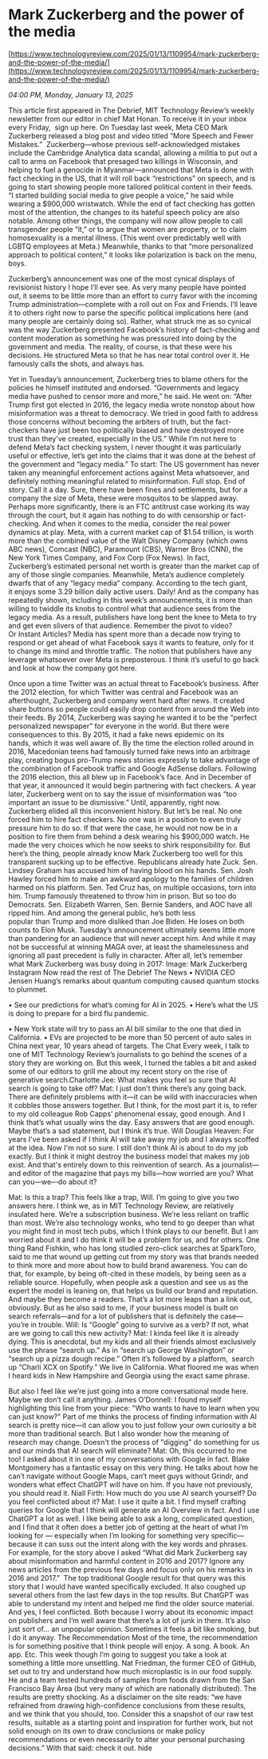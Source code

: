 # Mark Zuckerberg and the power of the media

[https://www.technologyreview.com/2025/01/13/1109954/mark-zuckerberg-and-the-power-of-the-media/](https://www.technologyreview.com/2025/01/13/1109954/mark-zuckerberg-and-the-power-of-the-media/)

*04:00 PM, Monday, January 13, 2025*

This article first appeared in The Debrief, MIT Technology Review’s weekly newsletter from our editor in chief Mat Honan. To receive it in your inbox every Friday,  sign up here. On Tuesday last week, Meta CEO Mark Zuckerberg released a blog post and video titled “More Speech and Fewer Mistakes.”  Zuckerberg—whose previous self-acknowledged mistakes include the Cambridge Analytica data scandal, allowing a militia to put out a call to arms on Facebook that presaged two killings in Wisconsin, and helping to fuel a genocide in Myanmar—announced that Meta is done with fact checking in the US, that it will roll back “restrictions” on speech, and is going to start showing people more tailored political content in their feeds.    “I started building social media to give people a voice,” he said while wearing a $900,000 wristwatch. While the end of fact checking has gotten most of the attention, the changes to its hateful speech policy are also notable. Among other things, the company will now allow people to call transgender people “it,” or to argue that women are property, or to claim homosexuality is a mental illness. (This went over predictably well with LGBTQ employees at Meta.) Meanwhile, thanks to that “more personalized approach to political content,” it looks like polarization is back on the menu, boys.

Zuckerberg’s announcement was one of the most cynical displays of revisionist history I hope I’ll ever see. As very many people have pointed out, it seems to be little more than an effort to curry favor with the incoming Trump administration—complete with a roll out on Fox and Friends. I’ll leave it to others right now to parse the specific political implications here (and many people are certainly doing so). Rather, what struck me as so cynical was the way Zuckerberg presented Facebook’s history of fact-checking and content moderation as something he was pressured into doing by the government and media. The reality, of course, is that these were his decisions. He structured Meta so that he has near total control over it. He famously calls the shots, and always has.

Yet in Tuesday’s announcement, Zuckerberg tries to blame others for the policies he himself instituted and endorsed. “Governments and legacy media have pushed to censor more and more,” he said. He went on: “After Trump first got elected in 2016, the legacy media wrote nonstop about how misinformation was a threat to democracy. We tried in good faith to address those concerns without becoming the arbiters of truth, but the fact-checkers have just been too politically biased and have destroyed more trust than they've created, especially in the US.” While I’m not here to defend Meta’s fact checking system, I never thought it was particularly useful or effective, let’s get into the claims that it was done at the behest of the government and “legacy media.” To start: The US government has never taken any meaningful enforcement actions against Meta whatsoever, and definitely nothing meaningful related to misinformation. Full stop. End of story. Call it a day. Sure, there have been fines and settlements, but for a company the size of Meta, these were mosquitos to be slapped away. Perhaps more significantly, there is an FTC antitrust case working its way through the court, but it again has nothing to do with censorship or fact-checking.  And when it comes to the media, consider the real power dynamics at play. Meta, with a current market cap of $1.54 trillion, is worth more than the combined value of the Walt Disney Company (which owns ABC news), Comcast (NBC), Paramount (CBS), Warner Bros (CNN), the New York Times Company, and Fox Corp (Fox News). In fact, Zuckerberg’s estimated personal net worth is greater than the market cap of any of those single companies. Meanwhile, Meta’s audience completely dwarfs that of any “legacy media” company. According to the tech giant, it enjoys some 3.29 billion daily active users. Daily! And as the company has repeatedly shown, including in this week’s announcements, it is more than willing to twiddle its knobs to control what that audience sees from the legacy media. As a result, publishers have long bent the knee to Meta to try and get even slivers of that audience. Remember the pivot to video? Or Instant Articles? Media has spent more than a decade now trying to respond or get ahead of what Facebook says it wants to feature, only for it to change its mind and throttle traffic. The notion that publishers have any leverage whatsoever over Meta is preposterous. I think it’s useful to go back and look at how the company got here.

Once upon a time Twitter was an actual threat to Facebook’s business. After the 2012 election, for which Twitter was central and Facebook was an afterthought, Zuckerberg and company went hard after news. It created share buttons so people could easily drop content from around the Web into their feeds. By 2014, Zuckerberg was saying he wanted it to be the “perfect personalized newspaper” for everyone in the world. But there were consequences to this. By 2015, it had a fake news epidemic on its hands, which it was well aware of. By the time the election rolled around in 2016, Macedonian teens had famously turned fake news into an arbitrage play, creating bogus pro-Trump news stories expressly to take advantage of the combination of Facebook traffic and Google AdSense dollars. Following the 2016 election, this all blew up in Facebook’s face. And in December of that year, it announced it would begin partnering with fact checkers. A year later, Zuckerberg went on to say the issue of misinformation was “too important an issue to be dismissive.” Until, apparently, right now. Zuckerberg elided all this inconvenient history. But let’s be real. No one forced him to hire fact checkers. No one was in a position to even truly pressure him to do so. If that were the case, he would not now be in a position to fire them from behind a desk wearing his $900,000 watch. He made the very choices which he now seeks to shirk responsibility for. But here’s the thing, people already know Mark Zuckerberg too well for this transparent sucking up to be effective.  Republicans already hate Zuck. Sen. Lindsey Graham has accused him of having blood on his hands. Sen. Josh Hawley forced him to make an awkward apology to the families of children harmed on his platform. Sen. Ted Cruz has, on multiple occasions, torn into him. Trump famously threatened to throw him in prison. But so too do Democrats. Sen. Elizabeth Warren, Sen. Bernie Sanders, and AOC have all ripped him. And among the general public, he’s both less popular than Trump and more disliked than Joe Biden. He loses on both counts to Elon Musk. Tuesday’s announcement ultimately seems little more than pandering for an audience that will never accept him. And while it may not be successful at winning MAGA over, at least the shamelessness and ignoring all past precedent is fully in character. After all, let’s remember what Mark Zuckerberg was busy doing in 2017: Image: Mark Zuckerberg Instagram  Now read the rest of The Debrief The News • NVIDIA CEO Jensen Huang’s remarks about quantum computing caused quantum stocks to plummet.

• See our predictions for what’s coming for AI in 2025. • Here’s what the US is doing to prepare for a bird flu pandemic.

• New York state will try to pass an AI bill similar to the one that died in California. • EVs are projected to be more than 50 percent of auto sales in China next year, 10 years ahead of targets.   The Chat  Every week, I talk to one of MIT Technology Review’s journalists to go behind the scenes of a story they are working on. But this week, I turned the tables a bit and asked some of our editors to grill me about my recent story on the rise of generative search.Charlotte Jee: What makes you feel so sure that AI search is going to take off? Mat: I just don’t think there’s any going back. There are definitely problems with it—it can be wild with inaccuracies when it cobbles those answers together. But I think, for the most part it is, to refer to my old colleague Rob Capps’ phenomenal essay, good enough. And I think that’s what usually wins the day. Easy answers that are good enough. Maybe that’s a sad statement, but I think it’s true. Will Douglas Heaven: For years I've been asked if I think AI will take away my job and I always scoffed at the idea. Now I'm not so sure. I still don't think AI is about to do my job exactly. But I think it might destroy the business model that makes my job exist. And that's entirely down to this reinvention of search. As a journalist—and editor of the magazine that pays my bills—how worried are you? What can you—we—do about it?

Mat: Is this a trap? This feels like a trap, Will. I’m going to give you two answers here. I think we, as in MIT Technology Review, are relatively insulated here. We’re a subscription business. We’re less reliant on traffic than most. We’re also technology wonks, who tend to go deeper than what you might find in most tech pubs, which I think plays to our benefit. But I am worried about it and I do think it will be a problem for us, and for others. One thing Rand Fishkin, who has long studied zero-click searches at SparkToro, said to me that wound up getting cut from my story was that brands needed to think more and more about how to build brand awareness. You can do that, for example, by being oft-cited in these models, by being seen as a reliable source. Hopefully, when people ask a question and see us as the expert the model is leaning on, that helps us build our brand and reputation. And maybe they become a readers. That’s a lot more leaps than a link out, obviously. But as he also said to me, if your business model is built on search referrals—and for a lot of publishers that is definitely the case—you’re in trouble. Will: Is “Google” going to survive as a verb? If not, what are we going to call this new activity? Mat: I kinda feel like it is already dying. This is anecdotal, but my kids and all their friends almost exclusively use the phrase “search up.” As in “search up George Washington” or “search up a pizza dough recipe.” Often it’s followed by a platform,  search up “Charli XCX on Spotify.” We live in California. What floored me was when I heard kids in New Hampshire and Georgia using the exact same phrase.

But also I feel like we’re just going into a more conversational mode here. Maybe we don’t call it anything. James O’Donnell: I found myself highlighting this line from your piece: "Who wants to have to learn when you can just know?" Part of me thinks the process of finding information with AI search is pretty nice—it can allow you to just follow your own curiosity a bit more than traditional search. But I also wonder how the meaning of research may change. Doesn't the process of "digging" do something for us and our minds that AI search will eliminate? Mat: Oh, this occurred to me too! I asked about it in one of my conversations with Google in fact. Blake Montgomery has a fantastic essay on this very thing. He talks about how he can’t navigate without Google Maps, can’t meet guys without Grindr, and wonders what effect ChatGPT will have on him. If you have not previously, you should read it. Niall Firth: How much do you use AI search yourself? Do you feel conflicted about it? Mat: I use it quite a bit. I find myself crafting queries for Google that I think will generate an AI Overview in fact. And I use ChatGPT a lot as well. I like being able to ask a long, complicated question, and I find that it often does a better job of getting at the heart of what I’m looking for — especially when I’m looking for something very specific—because it can suss out the intent along with the key words and phrases. For example, for the story above I asked “What did Mark Zuckerberg say about misinformation and harmful content in 2016 and 2017? Ignore any news articles from the previous few days and focus only on his remarks in 2016 and 2017.”  The top traditional Google result for that query was this story that I would have wanted specifically excluded. It also coughed up several others from the last few days in the top results. But ChatGPT was able to understand my intent and helped me find the older source material. And yes, I feel conflicted. Both because I worry about its economic impact on publishers and I’m well aware that there’s a lot of junk in there. It’s also just sort of… an unpopular opinion. Sometimes it feels a bit like smoking, but I do it anyway.  The Recommendation  Most of the time, the recommendation is for something positive that I think people will enjoy. A song. A book. An app. Etc. This week though I’m going to suggest you take a look at something a little more unsettling. Nat Friedman, the former CEO of GitHub, set out to try and understand how much microplastic is in our food supply. He and a team tested hundreds of samples from foods drawn from the San Francisco Bay Area (but very many of which are nationally distributed). The results are pretty shocking. As a disclaimer on the site reads: “we have refrained from drawing high-confidence conclusions from these results, and we think that you should, too. Consider this a snapshot of our raw test results, suitable as a starting point and inspiration for further work, but not solid enough on its own to draw conclusions or make policy recommendations or even necessarily to alter your personal purchasing decisions.” With that said: check it out. hide

